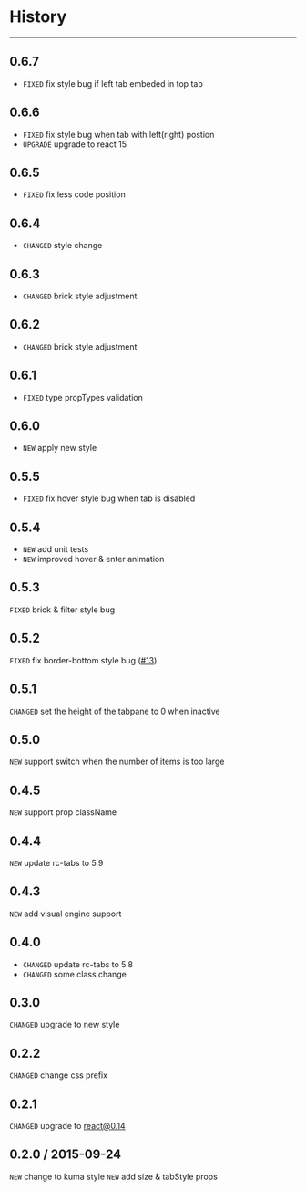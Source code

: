 # History
----

## 0.6.7

* `FIXED` fix style bug if left tab embeded in top tab

## 0.6.6

* `FIXED` fix style bug when tab with left(right) postion
* `UPGRADE` upgrade to react 15

## 0.6.5

* `FIXED` fix less code position

## 0.6.4

* `CHANGED` style change

## 0.6.3

* `CHANGED` brick style adjustment

## 0.6.2

* `CHANGED` brick style adjustment

## 0.6.1

* `FIXED` type propTypes validation

## 0.6.0

* `NEW` apply new style

## 0.5.5

* `FIXED` fix hover style bug when tab is disabled

## 0.5.4

* `NEW` add unit tests
* `NEW` improved hover & enter animation

## 0.5.3

`FIXED` brick & filter style bug

## 0.5.2

`FIXED` fix border-bottom style bug ([#13](https://github.com/uxcore/uxcore-tabs/issues/13))

## 0.5.1
`CHANGED` set the height of the tabpane to 0 when inactive

## 0.5.0
`NEW` support switch when the number of items is too large

## 0.4.5
`NEW` support prop className 

## 0.4.4
`NEW` update rc-tabs to 5.9

## 0.4.3

`NEW` add visual engine support

## 0.4.0
* `CHANGED` update rc-tabs to 5.8
* `CHANGED` some class change

## 0.3.0
`CHANGED` upgrade to new style

## 0.2.2
`CHANGED` change css prefix

## 0.2.1
`CHANGED` upgrade to react@0.14

## 0.2.0 / 2015-09-24

`NEW` change to kuma style
`NEW` add size & tabStyle props
